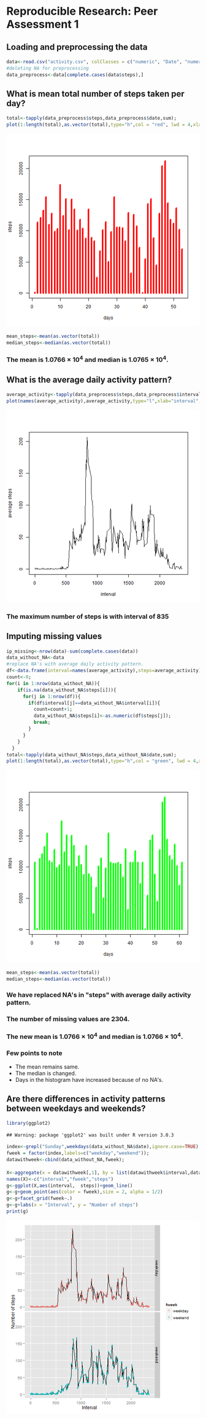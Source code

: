 # Reproducible Research: Peer Assessment 1


## Loading and preprocessing the data

```r
data<-read.csv("activity.csv", colClasses = c("numeric", "Date", "numeric"))
#deleting NA for preprocessing
data_preprocess<-data[complete.cases(data$steps),]
```


## What is mean total number of steps taken per day?

```r
total<-tapply(data_preprocess$steps,data_preprocess$date,sum);
plot(1:length(total),as.vector(total),type="h",col = "red", lwd = 4,xlab="days",ylab="steps");
```

![plot of chunk mean](figure/mean.png) 

```r
mean_steps<-mean(as.vector(total))
median_steps<-median(as.vector(total))
```
### The mean is 1.0766 &times; 10<sup>4</sup> and median is 1.0765 &times; 10<sup>4</sup>.

## What is the average daily activity pattern?

```r
average_activity<-tapply(data_preprocess$steps,data_preprocess$interval,mean,simplify=FALSE);
plot(names(average_activity),average_activity,type="l",xlab="interval",ylab="average steps");
```

![plot of chunk daily](figure/daily.png) 
### The maximum number of steps is with interval of 835

## Imputing missing values

```r
ip_missing<-nrow(data)-sum(complete.cases(data))
data_without_NA<-data
#replace NA's with average daily activity pattern.
df<-data.frame(interval=names(average_activity),steps=average_activity)
count<-0;
for(i in 1:nrow(data_without_NA)){
    if(is.na(data_without_NA$steps[i])){
      for(j in 1:nrow(df)){
        if(df$interval[j]==data_without_NA$interval[i]){
          count=count+1;
          data_without_NA$steps[i]<-as.numeric(df$steps[j]);     
          break;
        }        
      }    
    }
  }
total<-tapply(data_without_NA$steps,data_without_NA$date,sum);
plot(1:length(total),as.vector(total),type="h",col = "green", lwd = 4,xlab="days",ylab="steps");
```

![plot of chunk missing](figure/missing.png) 

```r
mean_steps<-mean(as.vector(total))
median_steps<-median(as.vector(total))
```
### We have replaced NA's in "steps" with average daily activity pattern.
### The number of missing values are 2304.
### The new mean is 1.0766 &times; 10<sup>4</sup> and median is 1.0766 &times; 10<sup>4</sup>.
### Few points to note 
* The mean remains same.
* The median is changed.
* Days in the histogram have increased because of no NA's.

## Are there differences in activity patterns between weekdays and weekends?

```r
library(ggplot2)
```

```
## Warning: package 'ggplot2' was built under R version 3.0.3
```

```r
index<-grepl("Sunday",weekdays(data_without_NA$date),ignore.case=TRUE) | grepl("Saturday",weekdays(data_without_NA$date),ignore.case=TRUE);
fweek = factor(index,labels=c("weekday","weekend"));
datawithweek<-cbind(data_without_NA,fweek);

X<-aggregate(x = datawithweek[,1], by = list(datawithweek$interval,datawithweek$fweek), FUN = "mean");
names(X)<-c("interval","fweek","steps")
g<-ggplot(X,aes(interval,  steps))+geom_line()
g<-g+geom_point(aes(color = fweek),size = 2, alpha = 1/2)
g<-g+facet_grid(fweek~.) 
g<-g+labs(x = "Interval", y = "Number of steps") 
print(g)
```

![plot of chunk weekday](figure/weekday.png) 
